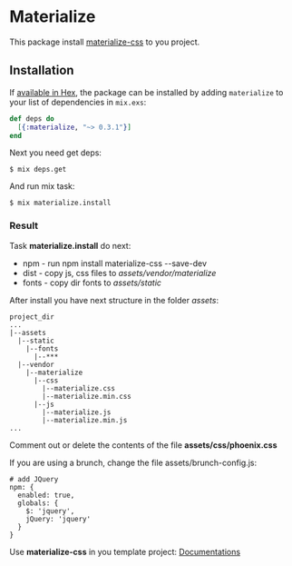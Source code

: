 # Materialize

This package install [materialize-css](http://materializecss.com/getting-started.html) to you project.

  ## Installation

  If [available in Hex](https://hex.pm/docs/publish), the package can be installed
  by adding `materialize` to your list of dependencies in `mix.exs`:

  ```elixir
  def deps do
    [{:materialize, "~> 0.3.1"}]
  end
  ```

  Next you need get deps:

  ```shell
  $ mix deps.get
  ```

  And run mix task:

  ```shell
  $ mix materialize.install
  ```

  ### Result

  Task **materialize.install** do next:

  * npm - run npm install materialize-css --save-dev
  * dist - copy js, css files to *assets/vendor/materialize*
  * fonts  - copy dir fonts to *assets/static*

  After install you have next structure in the folder *assets*:

  ```
  project_dir
  ...
  |--assets
    |--static
      |--fonts
        |--***
    |--vendor
      |--materialize
        |--css
          |--materialize.css
          |--materialize.min.css
        |--js
          |--materialize.js
          |--materialize.min.js
  ...
  ```

  Comment out or delete the contents of the file **assets/css/phoenix.css**

  If you are using a brunch, change the file assets/brunch-config.js:

  ```
  # add JQuery
  npm: {
    enabled: true,
    globals: {
      $: 'jquery',
      jQuery: 'jquery'
    }
  }
  ```

  Use **materialize-css** in you template project: [Documentations](https://hexdocs.pm/materialize/Materialize.html)